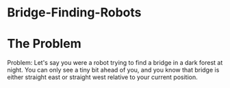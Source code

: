 # Bridge-Finding-Robots

<h1> The Problem </h1>
Problem: Let's say you were a robot trying to find a bridge in a dark forest at night. You can only see a tiny bit ahead of you, and you know that bridge is either straight east or straight west relative to your current position.
